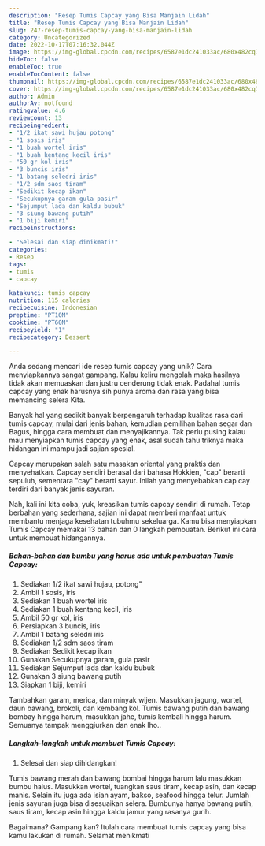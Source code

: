 ```yaml
---
description: "Resep Tumis Capcay yang Bisa Manjain Lidah"
title: "Resep Tumis Capcay yang Bisa Manjain Lidah"
slug: 247-resep-tumis-capcay-yang-bisa-manjain-lidah
category: Uncategorized
date: 2022-10-17T07:16:32.044Z
image: https://img-global.cpcdn.com/recipes/6587e1dc241033ac/680x482cq70/tumis-capcay-foto-resep-utama.jpg
hideToc: false
enableToc: true
enableTocContent: false
thumbnail: https://img-global.cpcdn.com/recipes/6587e1dc241033ac/680x482cq70/tumis-capcay-foto-resep-utama.jpg
cover: https://img-global.cpcdn.com/recipes/6587e1dc241033ac/680x482cq70/tumis-capcay-foto-resep-utama.jpg
author: Admin
authorAv: notfound
ratingvalue: 4.6
reviewcount: 13
recipeingredient:
- "1/2 ikat sawi hujau potong"
- "1 sosis iris"
- "1 buah wortel iris"
- "1 buah kentang kecil iris"
- "50 gr kol iris"
- "3 buncis iris"
- "1 batang seledri iris"
- "1/2 sdm saos tiram"
- "Sedikit kecap ikan"
- "Secukupnya garam gula pasir"
- "Sejumput lada dan kaldu bubuk"
- "3 siung bawang putih"
- "1 biji kemiri"
recipeinstructions:

- "Selesai dan siap dinikmati!"
categories:
- Resep
tags:
- tumis
- capcay

katakunci: tumis capcay 
nutrition: 115 calories
recipecuisine: Indonesian
preptime: "PT10M"
cooktime: "PT60M"
recipeyield: "1"
recipecategory: Dessert

---
```





Anda sedang mencari ide resep tumis capcay yang unik? Cara menyiapkannya sangat gampang. Kalau keliru mengolah maka hasilnya tidak akan memuaskan dan justru cenderung tidak enak. Padahal tumis capcay yang enak harusnya sih punya aroma dan rasa yang bisa memancing selera Kita.





Banyak hal yang sedikit banyak berpengaruh terhadap kualitas rasa dari tumis capcay, mulai dari jenis bahan, kemudian pemilihan bahan segar dan Bagus, hingga cara membuat dan menyajikannya. Tak perlu pusing kalau mau menyiapkan tumis capcay yang enak,      asal sudah tahu triknya maka hidangan ini mampu jadi sajian spesial.














Capcay merupakan salah satu masakan oriental yang praktis dan menyehatkan. Capcay sendiri berasal dari bahasa Hokkien, &#34;cap&#34; berarti sepuluh, sementara &#34;cay&#34; berarti sayur. Inilah yang menyebabkan cap cay terdiri dari banyak jenis sayuran.






Nah, kali ini kita coba, yuk, kreasikan tumis capcay sendiri di rumah. Tetap berbahan yang sederhana, sajian ini dapat memberi manfaat untuk membantu menjaga kesehatan tubuhmu sekeluarga. Kamu bisa menyiapkan Tumis Capcay memakai 13 bahan dan 0 langkah pembuatan. Berikut ini cara untuk membuat hidangannya.

<!--inarticleads1-->

##### Bahan-bahan dan bumbu yang harus ada untuk pembuatan Tumis Capcay:

1. Sediakan 1/2 ikat sawi hujau, potong&#34;
1. Ambil 1 sosis, iris
1. Sediakan 1 buah wortel iris
1. Sediakan 1 buah kentang kecil, iris
1. Ambil 50 gr kol, iris
1. Persiapkan 3 buncis, iris
1. Ambil 1 batang seledri iris
1. Sediakan 1/2 sdm saos tiram
1. Sediakan Sedikit kecap ikan
1. Gunakan Secukupnya garam, gula pasir
1. Sediakan Sejumput lada dan kaldu bubuk
1. Gunakan 3 siung bawang putih
1. Siapkan 1 biji, kemiri


Tambahkan garam, merica, dan minyak wijen. Masukkan jagung, wortel, daun bawang, brokoli, dan kembang kol. Tumis bawang putih dan bawang bombay hingga harum, masukkan jahe, tumis kembali hingga harum. Semuanya tampak menggiurkan dan enak lho.. 

<!--inarticleads2-->

##### Langkah-langkah untuk membuat Tumis Capcay:


1. Selesai dan siap dihidangkan!

Tumis bawang merah dan bawang bombai hingga harum lalu masukkan bumbu halus. Masukkan wortel, tuangkan saus tiram, kecap asin, dan kecap manis. Selain itu juga ada isian ayam, bakso, seafood hingga telur. Jumlah jenis sayuran juga bisa disesuaikan selera. Bumbunya hanya bawang putih, saus tiram, kecap asin hingga kaldu jamur yang rasanya gurih. 

Bagaimana? Gampang kan? Itulah cara membuat tumis capcay yang bisa kamu lakukan di rumah. Selamat menikmati
